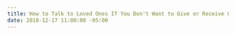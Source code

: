 ```yaml
---
title: How to Talk to Loved Ones If You Don't Want to Give or Receive Gifts
date: 2018-12-17 11:00:00 -05:00
---
```


